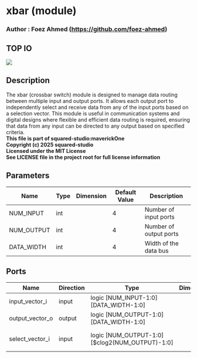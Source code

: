 # xbar (module)

### Author : Foez Ahmed (https://github.com/foez-ahmed)

## TOP IO
<img src="./xbar_top.svg">

## Description

The xbar (crossbar switch) module is designed to manage data routing between multiple input and
output ports. It allows each output port to independently select and receive data from any of the
input ports based on a selection vector. This module is useful in communication systems and digital
designs where flexible and efficient data routing is required, ensuring that data from any input can
be directed to any output based on specified criteria.
<br>**This file is part of squared-studio:maverickOne**
<br>**Copyright (c) 2025 squared-studio**
<br>**Licensed under the MIT License**
<br>**See LICENSE file in the project root for full license information**

## Parameters
|Name|Type|Dimension|Default Value|Description|
|-|-|-|-|-|
|NUM_INPUT|int||4|Number of input ports|
|NUM_OUTPUT|int||4|Number of output ports|
|DATA_WIDTH|int||4|Width of the data bus|

## Ports
|Name|Direction|Type|Dimension|Description|
|-|-|-|-|-|
|input_vector_i|input|logic [NUM_INPUT-1:0][DATA_WIDTH-1:0]|| Input data vectors|
|output_vector_o|output|logic [NUM_OUTPUT-1:0][DATA_WIDTH-1:0]|| Output data vectors|
|select_vector_i|input|logic [NUM_OUTPUT-1:0][$clog2(NUM_OUTPUT)-1:0]|| Selection vector for each output|
